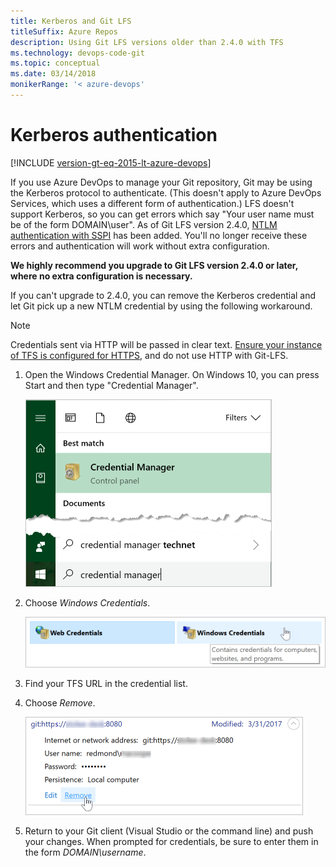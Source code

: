 ```yaml
---
title: Kerberos and Git LFS
titleSuffix: Azure Repos
description: Using Git LFS versions older than 2.4.0 with TFS
ms.technology: devops-code-git 
ms.topic: conceptual
ms.date: 03/14/2018
monikerRange: '< azure-devops'
---
```


# Kerberos authentication

[!INCLUDE [version-gt-eq-2015-lt-azure-devops](../../includes/version-gt-eq-2015-lt-azure-devops.md)]

If you use Azure DevOps to manage your Git repository, Git may be using the Kerberos protocol to authenticate. 
(This doesn't apply to Azure DevOps Services, which uses a different form of authentication.)
LFS doesn't support Kerberos, so you can get errors which say "Your user name must be of the form DOMAIN\user".
As of Git LFS version 2.4.0, [NTLM authentication with SSPI](https://github.com/git-lfs/git-lfs/pull/2871) has been added.
You'll no longer receive these errors and authentication will work without extra configuration.

**We highly recommend you upgrade to Git LFS version 2.4.0 or later, where no extra configuration is necessary.**

If you can't upgrade to 2.4.0, you can remove the Kerberos credential and let Git pick up a new NTLM credential by using the following workaround.


> [!NOTE]
> Credentials sent via HTTP will be passed in clear text.
> [Ensure your instance of TFS is configured for HTTPS](/azure/devops/server/admin/websitesettings), and do not use HTTP with Git-LFS.

1. Open the Windows Credential Manager. On Windows 10, you can press Start and then type "Credential Manager".

   ![Open Credential Manager](media/manage-large-files/launch-credential-manager.png)

2. Choose *Windows Credentials*.

   ![Choose Windows Credentials](media/manage-large-files/choose-windows-credentials.png)

3. Find your TFS URL in the credential list.
4. Choose *Remove*.

   ![Choose Remove](media/manage-large-files/choose-remove.png)

5. Return to your Git client (Visual Studio or the command line) and push your changes.
   When prompted for credentials, be sure to enter them in the form *DOMAIN\username*.
